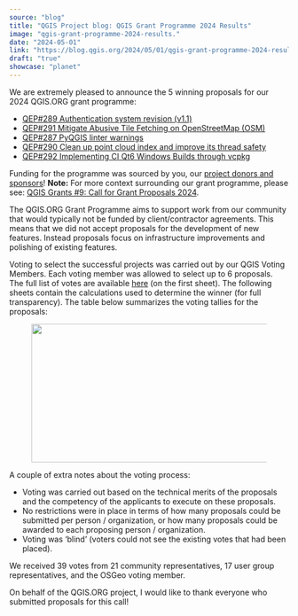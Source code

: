 ```yaml
---
source: "blog"
title: "QGIS Project blog: QGIS Grant Programme 2024 Results"
image: "qgis-grant-programme-2024-results."
date: "2024-05-01"
link: "https://blog.qgis.org/2024/05/01/qgis-grant-programme-2024-results/"
draft: "true"
showcase: "planet"
---
```


<p>We are extremely pleased to announce the 5 winning proposals for our 2024 QGIS.ORG grant programme:</p>



<ul>
<li><a href="https://github.com/qgis/QGIS-Enhancement-Proposals/issues/289">QEP#289 Authentication system revision (v1.1)</a></li>



<li><a href="https://github.com/qgis/QGIS-Enhancement-Proposals/issues/291">QEP#291 Mitigate Abusive Tile Fetching on OpenStreetMap (OSM)</a></li>



<li><a href="https://github.com/qgis/QGIS-Enhancement-Proposals/issues/287">QEP#287 PyQGIS linter warnings</a></li>



<li><a href="https://github.com/qgis/QGIS-Enhancement-Proposals/issues/290">QEP#290 Clean up point cloud index and improve its thread safety</a></li>



<li><a href="https://github.com/qgis/QGIS-Enhancement-Proposals/issues/292">QEP#292 Implementing CI Qt6 Windows Builds through vcpkg</a></li>
</ul>



<p>Funding for the programme was sourced by you, our <a href="https://www.qgis.org/en/site/about/sponsorship.html">project donors and sponsors</a>! <strong>Note:</strong> For more context surrounding our grant programme, please see: <a href="https://blog.qgis.org/2024/02/15/qgis-grants-9-call-for-grant-proposals-2024/">QGIS Grants #9: Call for Grant Proposals 2024</a>.</p>



<p>The QGIS.ORG Grant Programme aims to support work from our community that would typically not be funded by client/contractor agreements. This means that we did not accept proposals for the development of new features. Instead proposals focus on infrastructure improvements and polishing of existing features.<span id="more-1420"></span></p>



<p>Voting to select the successful projects was carried out by our QGIS Voting Members. Each voting member was allowed to select up to 6 proposals. The full list of votes are available <a href="https://docs.google.com/spreadsheets/d/1em_TLEIIJH-6QmSNNHy82guwZZXsfsZI8oMuAfUJryU/edit?usp=sharing">here</a> (on the first sheet). The following sheets contain the calculations used to determine the winner (for full transparency). The table below summarizes the voting tallies for the proposals:</p>



<figure class="wp-block-image size-large"><a href="https://qgisblog.files.wordpress.com/2024/05/image.png"><img width="847" height="250" data-attachment-id="2840" data-permalink="https://blog.qgis.org/2024/05/01/qgis-grant-programme-2024-results/image-8/" data-orig-file="https://qgisblog.files.wordpress.com/2024/05/image.png" data-orig-size="847,250" data-comments-opened="0" data-image-meta="{&quot;aperture&quot;:&quot;0&quot;,&quot;credit&quot;:&quot;&quot;,&quot;camera&quot;:&quot;&quot;,&quot;caption&quot;:&quot;&quot;,&quot;created_timestamp&quot;:&quot;0&quot;,&quot;copyright&quot;:&quot;&quot;,&quot;focal_length&quot;:&quot;0&quot;,&quot;iso&quot;:&quot;0&quot;,&quot;shutter_speed&quot;:&quot;0&quot;,&quot;title&quot;:&quot;&quot;,&quot;orientation&quot;:&quot;0&quot;}" data-image-title="image" data-image-description="" data-image-caption="" data-medium-file="https://qgisblog.files.wordpress.com/2024/05/image.png?w=300" data-large-file="https://qgisblog.files.wordpress.com/2024/05/image.png?w=780" src="https://qgisblog.files.wordpress.com/2024/05/image.png?w=847" alt="" class="wp-image-2840" srcset="https://qgisblog.files.wordpress.com/2024/05/image.png 847w, https://qgisblog.files.wordpress.com/2024/05/image.png?w=150 150w, https://qgisblog.files.wordpress.com/2024/05/image.png?w=300 300w, https://qgisblog.files.wordpress.com/2024/05/image.png?w=768 768w" sizes="(max-width: 847px) 100vw, 847px" /></a></figure>



<p>A couple of extra notes about the voting process:</p>



<ul>
<li>Voting was carried out based on the technical merits of the proposals and the competency of the applicants to execute on these proposals.</li>



<li>No restrictions were in place in terms of how many proposals could be submitted per person / organization, or how many proposals could be awarded to each proposing person / organization.</li>



<li>Voting was ‘blind’ (voters could not see the existing votes that had been placed).</li>
</ul>



<p>We received 39 votes from 21 community representatives, 17 user group representatives, and the OSGeo voting member.</p>



<p>On behalf of the QGIS.ORG project, I would like to thank everyone who submitted proposals for this call!</p>
